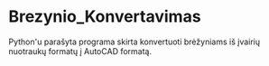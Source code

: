 # Brezynio_Konvertavimas

Python'u parašyta programa skirta konvertuoti brėžyniams iš įvairių nuotraukų formatų į AutoCAD formatą.
